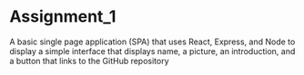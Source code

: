 # Assignment_1

A basic single page application (SPA) 
that uses React, Express, and Node to display a simple interface
that displays name, a picture, an introduction, and a button that links to the GitHub repository
